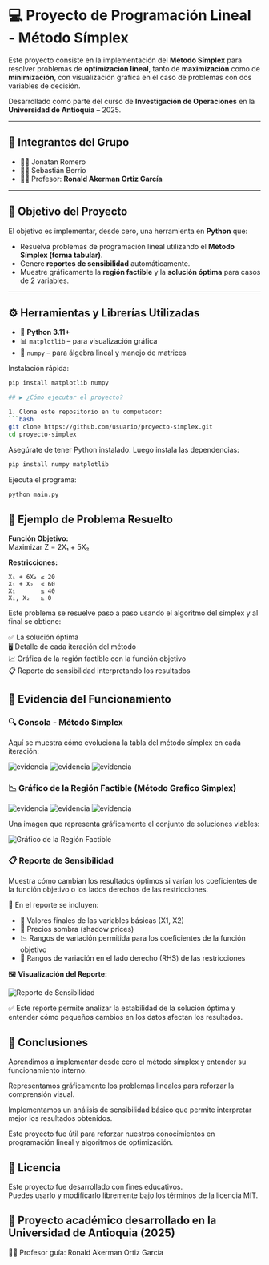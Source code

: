 # 💻 Proyecto de Programación Lineal - Método Símplex

Este proyecto consiste en la implementación del **Método Símplex** para resolver problemas de **optimización lineal**, tanto de **maximización** como de **minimización**, con visualización gráfica en el caso de problemas con dos variables de decisión.

Desarrollado como parte del curso de **Investigación de Operaciones** en la **Universidad de Antioquia** – 2025.

---

## 👥 Integrantes del Grupo

- 🧑‍💻 Jonatan Romero  
- 🧑‍💻 Sebastián Berrio  
- 👨‍🏫 Profesor: **Ronald Akerman Ortiz García**

---

## 🎯 Objetivo del Proyecto

El objetivo es implementar, desde cero, una herramienta en **Python** que:

- Resuelva problemas de programación lineal utilizando el **Método Símplex (forma tabular)**.
- Genere **reportes de sensibilidad** automáticamente.
- Muestre gráficamente la **región factible** y la **solución óptima** para casos de 2 variables.

---

## ⚙️ Herramientas y Librerías Utilizadas

- 🐍 **Python 3.11+**
- 📊 `matplotlib` – para visualización gráfica
- 🧮 `numpy` – para álgebra lineal y manejo de matrices

Instalación rápida:
```bash
pip install matplotlib numpy

## ▶️ ¿Cómo ejecutar el proyecto?

1. Clona este repositorio en tu computador:
```bash
git clone https://github.com/usuario/proyecto-simplex.git
cd proyecto-simplex
```

Asegúrate de tener Python instalado. Luego instala las dependencias:
```bash
pip install numpy matplotlib
```

Ejecuta el programa:
```bash
python main.py
```

## 📌 Ejemplo de Problema Resuelto

**Función Objetivo:**  
Maximizar Z = 2X₁ + 5X₂

**Restricciones:**
```
X₁ + 6X₂ ≤ 20  
X₁ + X₂  ≤ 60  
X₁       ≤ 40  
X₁, X₂   ≥ 0
```

Este problema se resuelve paso a paso usando el algoritmo del símplex y al final se obtiene:

✅ La solución óptima  
🖥️ Detalle de cada iteración del método  
📈 Gráfica de la región factible con la función objetivo  
📋 Reporte de sensibilidad interpretando los resultados

## 📸 Evidencia del Funcionamiento

### 🔍 Consola - Método Símplex  
Aquí se muestra cómo evoluciona la tabla del método símplex en cada iteración:

![evidencia](img/evidencia1.PNG)
![evidencia](img/evidencia2.PNG)
![evidencia](img/evidencia3.PNG)

### 📉 Gráfico de la Región Factible (Método Grafico Simplex)  

![evidencia](img/mgevidencia1.PNG)
![evidencia](img/mgevidencia2.PNG)
![evidencia](img/megevidencia3.PNG)

Una imagen que representa gráficamente el conjunto de soluciones viables:

![Gráfico de la Región Factible](img/metodoGraficoSimplex.PNG)

### 📋 Reporte de Sensibilidad

Muestra cómo cambian los resultados óptimos si varían los coeficientes de la función objetivo o los lados derechos de las restricciones.

📌 En el reporte se incluyen:
- 🔢 Valores finales de las variables básicas (X1, X2)
- 💸 Precios sombra (shadow prices)
- 📉 Rangos de variación permitida para los coeficientes de la función objetivo
- 📏 Rangos de variación en el lado derecho (RHS) de las restricciones

🖼️ **Visualización del Reporte:**

![Reporte de Sensibilidad](img/sensibilidad.PNG)

✅ Este reporte permite analizar la estabilidad de la solución óptima y entender cómo pequeños cambios en los datos afectan los resultados.


## 🧠 Conclusiones

Aprendimos a implementar desde cero el método símplex y entender su funcionamiento interno.

Representamos gráficamente los problemas lineales para reforzar la comprensión visual.

Implementamos un análisis de sensibilidad básico que permite interpretar mejor los resultados obtenidos.

Este proyecto fue útil para reforzar nuestros conocimientos en programación lineal y algoritmos de optimización.

## 🏁 Licencia

Este proyecto fue desarrollado con fines educativos.  
Puedes usarlo y modificarlo libremente bajo los términos de la licencia MIT.

## 📘 Proyecto académico desarrollado en la Universidad de Antioquia (2025)  
👨‍🏫 Profesor guía: Ronald Akerman Ortiz García
